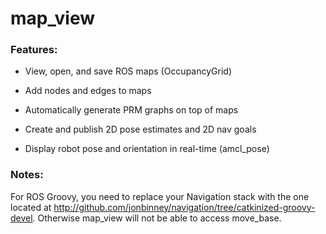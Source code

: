 map_view
========

### Features:

- View, open, and save ROS maps (OccupancyGrid)

- Add nodes and edges to maps

- Automatically generate PRM graphs on top of maps

- Create and publish 2D pose estimates and 2D nav goals

- Display robot pose and orientation in real-time (amcl_pose)

### Notes:

For ROS Groovy, you need to replace your Navigation stack with the one located at http://github.com/jonbinney/navigation/tree/catkinized-groovy-devel. Otherwise map_view will not be able to access move_base.

